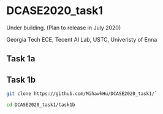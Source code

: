 # DCASE2020_task1


Under building. (Plan to release in July 2020)

Georgia Tech ECE, Tecent AI Lab, USTC, Univeristy of Enna

## Task 1a

## Task 1b

```bash
git clone https://github.com/MihawkHu/DCASE2020_task1/`

cd DCASE2020_task1/task1b
```
